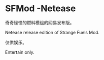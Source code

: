 # SFMod -Netease
奇奇怪怪的燃料模组的网易发布版。

Netease release edition of Strange Fuels Mod.

仅供娱乐。

Entertain only.

